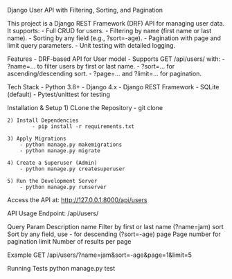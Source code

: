 Django User API with Filtering, Sorting, and Pagination

This project is a Django REST Framework (DRF) API for managing user data. It supports:
    - Full CRUD for users.
    - Filtering by name (first name or last name).
    - Sorting by any field (e.g., ?sort=-age).
    - Pagination with page and limit query parameters.
    - Unit testing with detailed logging.

Features
    - DRF-based API for User model
    - Supports GET /api/users/ with:
        - ?name=... to filter users by first or last name.
        - ?sort=... for ascending/descending sort.
        - ?page=... and ?limit=... for pagination.

Tech Stack
    - Python 3.8+
    - Django 4.x
    - Django REST Framework
    - SQLite (default)
    - Pytest/unittest for testing

Installation & Setup
    1) CLone the Repository
            - git clone 

    2) Install Dependencies
            - pip install -r requirements.txt
    
    3) Apply Migrations
        - python manage.py makemigrations
        - python manage.py migrate

    4) Create a Superuser (Admin)
        - python manage.py createsuperuser

    5) Run the Development Server
        - python manage.py runserver

Access the API at: http://127.0.0.1:8000/api/users

API Usage
Endpoint: /api/users/

Query Param	                    Description
name	                        Filter by first or last name (?name=jam)
sort	                        Sort by any field, use - for descending (?sort=-age)
page	                        Page number for pagination
limit	                        Number of results per page

Example
GET /api/users/?name=jam&sort=-age&page=1&limit=5

Running Tests
python manage.py test


